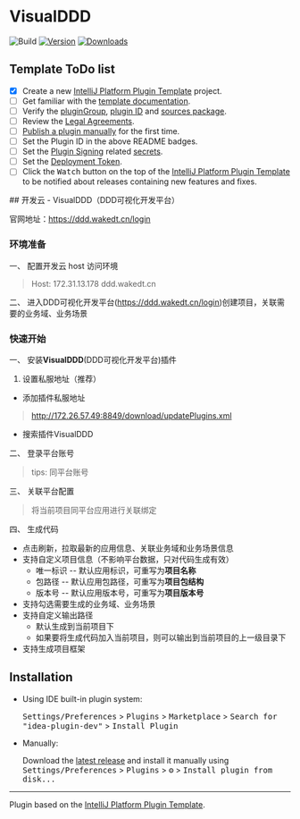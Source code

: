 # VisualDDD

![Build](https://github.com/Shimmernight/idea-plugin-dev/workflows/Build/badge.svg)
[![Version](https://img.shields.io/jetbrains/plugin/v/PLUGIN_ID.svg)](https://plugins.jetbrains.com/plugin/PLUGIN_ID)
[![Downloads](https://img.shields.io/jetbrains/plugin/d/PLUGIN_ID.svg)](https://plugins.jetbrains.com/plugin/PLUGIN_ID)

## Template ToDo list
- [x] Create a new [IntelliJ Platform Plugin Template][template] project.
- [ ] Get familiar with the [template documentation][template].
- [ ] Verify the [pluginGroup](./gradle.properties), [plugin ID](./src/main/resources/META-INF/plugin.xml) and [sources package](./src/main/kotlin).
- [ ] Review the [Legal Agreements](https://plugins.jetbrains.com/docs/marketplace/legal-agreements.html?from=IJPluginTemplate).
- [ ] [Publish a plugin manually](https://plugins.jetbrains.com/docs/intellij/publishing-plugin.html?from=IJPluginTemplate) for the first time.
- [ ] Set the Plugin ID in the above README badges.
- [ ] Set the [Plugin Signing](https://plugins.jetbrains.com/docs/intellij/plugin-signing.html?from=IJPluginTemplate) related [secrets](https://github.com/JetBrains/intellij-platform-plugin-template#environment-variables).
- [ ] Set the [Deployment Token](https://plugins.jetbrains.com/docs/marketplace/plugin-upload.html?from=IJPluginTemplate).
- [ ] Click the <kbd>Watch</kbd> button on the top of the [IntelliJ Platform Plugin Template][template] to be notified about releases containing new features and fixes.

<!-- Plugin description -->## 开发云 - VisualDDD（DDD可视化开发平台）
官网地址：https://ddd.wakedt.cn/login

### 环境准备
一、 配置开发云 host 访问环境
> Host: 172.31.13.178 ddd.wakedt.cn

二、 进入DDD可视化开发平台(https://ddd.wakedt.cn/login)创建项目，关联需要的业务域、业务场景

### 快速开始
一、 安装**VisualDDD**(DDD可视化开发平台)插件
1. 设置私服地址（推荐）

- 添加插件私服地址
> http://172.26.57.49:8849/download/updatePlugins.xml
- 搜索插件VisualDDD

二、 登录平台账号
> tips: 同平台账号

三、 关联平台配置
> 将当前项目同平台应用进行关联绑定

四、 生成代码

- 点击刷新，拉取最新的应用信息、关联业务域和业务场景信息
- 支持自定义项目信息（不影响平台数据，只对代码生成有效）
  - 唯一标识 -- 默认应用标识，可重写为**项目名称**
  - 包路径 -- 默认应用包路径，可重写为**项目包结构**
  - 版本号 -- 默认应用版本号，可重写为**项目版本号**
- 支持勾选需要生成的业务域、业务场景
- 支持自定义输出路径
  - 默认生成到当前项目下
  - 如果要将生成代码加入当前项目，则可以输出到当前项目的上一级目录下
- 支持生成项目框架
<!-- Plugin description end -->

## Installation

- Using IDE built-in plugin system:
  
  <kbd>Settings/Preferences</kbd> > <kbd>Plugins</kbd> > <kbd>Marketplace</kbd> > <kbd>Search for "idea-plugin-dev"</kbd> >
  <kbd>Install Plugin</kbd>
  
- Manually:

  Download the [latest release](https://github.com/Shimmernight/idea-plugin-dev/releases/latest) and install it manually using
  <kbd>Settings/Preferences</kbd> > <kbd>Plugins</kbd> > <kbd>⚙️</kbd> > <kbd>Install plugin from disk...</kbd>


---
Plugin based on the [IntelliJ Platform Plugin Template][template].

[template]: https://github.com/JetBrains/intellij-platform-plugin-template
